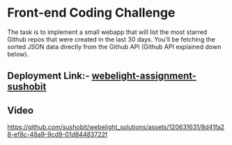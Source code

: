 # Front-end Coding Challenge
The task is to implement a small webapp that will list the most starred Github repos that were created in the last 30 days. You'll be fetching the sorted JSON data directly from the Github API (Github API explained down below).

## Deployment Link:- [webelight-assignment-sushobit](https://webelight-solutions-blmmu2z7p-sushobit.vercel.app/)

## Video



https://github.com/sushobit/webelight_solutions/assets/120631631/8d41fa28-ef8c-48a9-9cd9-01d84483722f

